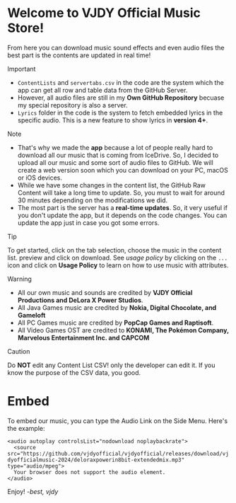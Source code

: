 # Welcome to VJDY Official Music Store!

From here you can download music sound effects and even audio files the best part is the contents are updated in real time!

> [!important]
> - `ContentLists` and `servertabs.csv` in the code are the system which the app can get all row and table data from the GitHub Server.
> - However, all audio files are still in my **Own GitHub Repository** becuase my special repository is also a server.
> - `Lyrics` folder in the code is the system to fetch embedded lyrics in the specific audio. This is a new feature to show lyrics in **version 4+**.

> [!note]
> - That's why we made the **app** because a lot of people really hard to download all our music that is coming from IceDrive. So, I decided to upload all our music and some sort of audio files to GitHub. We will create a web version soon which you can download on your PC, macOS or iOS devices.
> - While we have some changes in the content list, the GitHub Raw Content will take a long time to update. So, you must to wait for around 30 minutes depending on the modifications we did.
> - The most part is the server has a **real-time updates**. So, it very useful if you don't update the app, but it depends on the code changes. You can update the app just in case you got some errors.

> [!tip]
> To get started, click on the tab selection, choose the music in the content list. preview and click on download. See _usage policy_ by clicking on the `...` icon and click on **Usage Policy** to learn on how to use music with attributes.

> [!warning]
> - All our own music and sounds are credited by **VJDY Official Productions and DeLora X Power Studios**.
> - All Java Games music are credited by **Nokia, Digital Chocolate, and Gameloft**
> - All PC Games music are credited by **PopCap Games and Raptisoft**.
> - All Video Games OST are credited to **KONAMI, The Pokémon Company, Marvelous Entertainment Inc. and CAPCOM**

> [!caution]
> Do **NOT** edit any Content List CSV! only the developer can edit it. If you know the purpose of the CSV data, you good.

# Embed
To embed our music, you can type the Audio Link on the Side Menu. Here's the example:

`<audio autoplay controlsList="nodownload noplaybackrate">`<br>
`  <source src="https://github.com/vjdyofficial/vjdyofficial/releases/download/vjdyofficialmusic-2024/deloraxpowerin8bit-extendedmix.mp3" type="audio/mpeg">`<br>
`  Your browser does not support the audio element.`<br>
`</audio>`

Enjoy!
_-best, vjdy_
